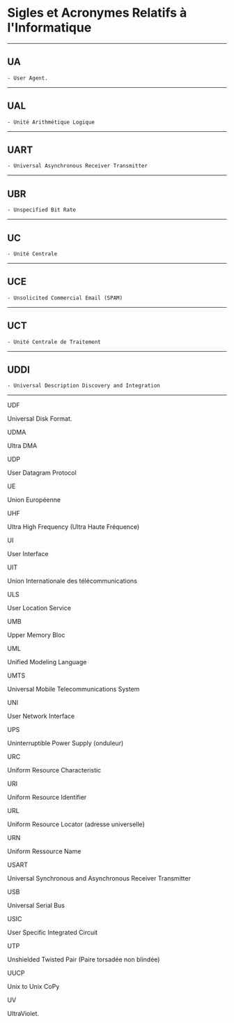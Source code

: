 # **Sigles et Acronymes Relatifs à l'Informatique**

---
## **UA**

    - User Agent.
---
## **UAL**

    - Unité Arithmétique Logique
---
## **UART**

    - Universal Asynchronous Receiver Transmitter
---
## **UBR**

    - Unspecified Bit Rate
---
## **UC**

    - Unité Centrale
---
## **UCE**

    - Unsolicited Commercial Email (SPAM)
---
## **UCT**

    - Unité Centrale de Traitement
---
## **UDDI**

    - Universal Description Discovery and Integration
---
UDF

Universal Disk Format.

UDMA

Ultra DMA

UDP

User Datagram Protocol

UE

Union Européenne

UHF

Ultra High Frequency (Ultra Haute Fréquence)

UI

User Interface

UIT

Union Internationale des télécommunications

ULS

User Location Service

UMB

Upper Memory Bloc

UML

Unified Modeling Language

UMTS

Universal Mobile Telecommunications System

UNI

User Network Interface

UPS

Uninterruptible Power Supply (onduleur)

URC

Uniform Resource Characteristic

URI

Uniform Resource Identifier

URL

Uniform Resource Locator (adresse universelle)

URN

Uniform Ressource Name

USART

Universal Synchronous and Asynchronous Receiver Transmitter

USB

Universal Serial Bus

USIC

User Specific Integrated Circuit

UTP

Unshielded Twisted Pair (Paire torsadée non blindée)

UUCP

Unix to Unix CoPy

UV

UltraViolet.